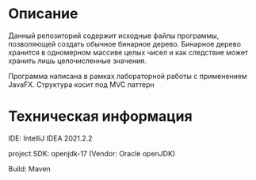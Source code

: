 # Описание  
  
Данный репозиторий содержит исходные файлы программы, позволяющей создать обычное бинарное дерево. Бинарное дерево хранится в одномерном массиве целых чисел и как следствие может хранить лишь целочисленные значения.  

Программа написана в рамках лабораторной работы c применением JavaFX. Структура косит под MVC паттерн
  
# Техническая информация
  
IDE: IntelliJ IDEA 2021.2.2  
  
project SDK: openjdk-17 (Vendor: Oracle openJDK)  
  
Build: Maven  
